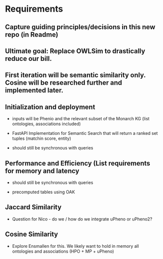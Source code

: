 # Requirements

## Capture guiding principles/decisions in this new repo (in Readme)

## Ultimate goal: Replace OWLSim to drastically reduce our bill. 

## First iteration will be semantic similarity only.  Cosine will be researched further and implemented later.

## Initialization and deployment

- inputs will be Phenio and the relevant subset of the Monarch KG (list ontologies, associations included)

- FastAPI Implementation for Semantic Search that will return a ranked set tuples (matchin score, entity)

- should still be synchronous with queries

## Performance and Efficiency (List requirements for memory and latency 

- should still be synchronous with queries

- precomputed tables using OAK

## Jaccard Similarity
 
 - Question for Nico - do we / how do we integrate uPheno or uPheno2? 
 
## Cosine Similarity

- Explore Ensmallen for this. We likely want to hold in memory all ontologies and associations (HPO + MP + uPheno) 
